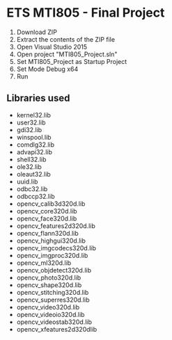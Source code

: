 # ETS MTI805 - Final Project

1. Download ZIP
2. Extract the contents of the ZIP file
3. Open Visual Studio 2015
4. Open project "MTI805_Project.sln"
5. Set MTI805_Project as Startup Project
6. Set Mode Debug x64
7. Run

## Libraries used

* kernel32.lib
* user32.lib
* gdi32.lib
* winspool.lib
* comdlg32.lib
* advapi32.lib
* shell32.lib
* ole32.lib
* oleaut32.lib
* uuid.lib
* odbc32.lib
* odbccp32.lib
* opencv_calib3d320d.lib
* opencv_core320d.lib
* opencv_face320d.lib
* opencv_features2d320d.lib
* opencv_flann320d.lib
* opencv_highgui320d.lib
* opencv_imgcodecs320d.lib
* opencv_imgproc320d.lib
* opencv_ml320d.lib
* opencv_objdetect320d.lib
* opencv_photo320d.lib
* opencv_shape320d.lib
* opencv_stitching320d.lib
* opencv_superres320d.lib
* opencv_video320d.lib
* opencv_videoio320d.lib
* opencv_videostab320d.lib
* opencv_xfeatures2d320dlib
